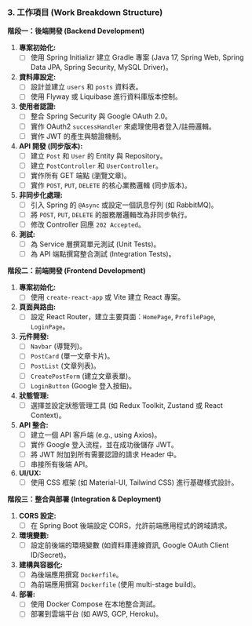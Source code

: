 ### 3. 工作項目 (Work Breakdown Structure)

**階段一：後端開發 (Backend Development)**

1.  **專案初始化:**
    *   [ ] 使用 Spring Initializr 建立 Gradle 專案 (Java 17, Spring Web, Spring Data JPA, Spring Security, MySQL Driver)。
2.  **資料庫設定:**
    *   [ ] 設計並建立 `users` 和 `posts` 資料表。
    *   [ ] 使用 Flyway 或 Liquibase 進行資料庫版本控制。
3.  **使用者認證:**
    *   [ ] 整合 Spring Security 與 Google OAuth 2.0。
    *   [ ] 實作 OAuth2 `successHandler` 來處理使用者登入/註冊邏輯。
    *   [ ] 實作 JWT 的產生與驗證機制。
4.  **API 開發 (同步版本):**
    *   [ ] 建立 `Post` 和 `User` 的 Entity 與 Repository。
    *   [ ] 建立 `PostController` 和 `UserController`。
    *   [ ] 實作所有 GET 端點 (瀏覽文章)。
    *   [ ] 實作 `POST`, `PUT`, `DELETE` 的核心業務邏輯 (同步版本)。
5.  **非同步化處理:**
    *   [ ] 引入 Spring 的 `@Async` 或設定一個訊息佇列 (如 RabbitMQ)。
    *   [ ] 將 `POST`, `PUT`, `DELETE` 的服務層邏輯改為非同步執行。
    *   [ ] 修改 Controller 回應 `202 Accepted`。
6.  **測試:**
    *   [ ] 為 Service 層撰寫單元測試 (Unit Tests)。
    *   [ ] 為 API 端點撰寫整合測試 (Integration Tests)。

**階段二：前端開發 (Frontend Development)**

1.  **專案初始化:**
    *   [ ] 使用 `create-react-app` 或 Vite 建立 React 專案。
2.  **頁面與路由:**
    *   [ ] 設定 React Router，建立主要頁面：`HomePage`, `ProfilePage`, `LoginPage`。
3.  **元件開發:**
    *   [ ] `Navbar` (導覽列)。
    *   [ ] `PostCard` (單一文章卡片)。
    *   [ ] `PostList` (文章列表)。
    *   [ ] `CreatePostForm` (建立文章表單)。
    *   [ ] `LoginButton` (Google 登入按鈕)。
4.  **狀態管理:**
    *   [ ] 選擇並設定狀態管理工具 (如 Redux Toolkit, Zustand 或 React Context)。
5.  **API 整合:**
    *   [ ] 建立一個 API 客戶端 (e.g., using Axios)。
    *   [ ] 實作 Google 登入流程，並在成功後儲存 JWT。
    *   [ ] 將 JWT 附加到所有需要認證的請求 Header 中。
    *   [ ] 串接所有後端 API。
6.  **UI/UX:**
    *   [ ] 使用 CSS 框架 (如 Material-UI, Tailwind CSS) 進行基礎樣式設計。

**階段三：整合與部署 (Integration & Deployment)**

1.  **CORS 設定:**
    *   [ ] 在 Spring Boot 後端設定 CORS，允許前端應用程式的跨域請求。
2.  **環境變數:**
    *   [ ] 設定前後端的環境變數 (如資料庫連線資訊, Google OAuth Client ID/Secret)。
3.  **建構與容器化:**
    *   [ ] 為後端應用撰寫 `Dockerfile`。
    *   [ ] 為前端應用撰寫 `Dockerfile` (使用 multi-stage build)。
4.  **部署:**
    *   [ ] 使用 Docker Compose 在本地整合測試。
    *   [ ] 部署到雲端平台 (如 AWS, GCP, Heroku)。
